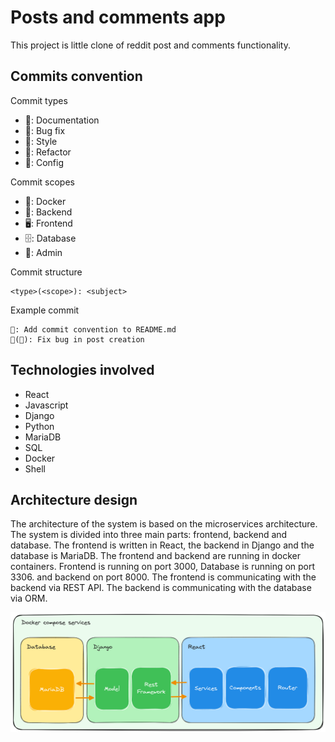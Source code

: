 # Posts and comments app
This project is little clone of reddit post and comments functionality.

## Commits convention

Commit types

- 📃: Documentation
- 🐛: Bug fix
- 🎨: Style
- 🔁: Refactor
- 🔧: Config

Commit scopes

- 🐋: Docker
- 🔌: Backend
- 🖥️: Frontend
- 🗄️: Database
- 🧰: Admin

Commit structure

```
<type>(<scope>): <subject>
```

Example commit

```
📃: Add commit convention to README.md
🐛(🔌): Fix bug in post creation
```

## Technologies involved

- React
- Javascript
- Django
- Python
- MariaDB
- SQL
- Docker
- Shell

## Architecture design

The architecture of the system is based on the microservices architecture. The system is divided into three main parts: frontend, backend and database. The frontend is written in React, the backend in Django and the database is MariaDB. The frontend and backend are running in docker containers. Frontend is running on port 3000, Database is running on port 3306. and backend on port 8000. The frontend is communicating with the backend via REST API. The backend is communicating with the database via ORM.

![Diagram showing an architecture of the system with the docker containers, database, backend (Django), frontend (React) and a comunication across them.](documentation/diagrams/Architecture.png)
